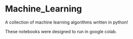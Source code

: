 # Machine_Learning
A collection of machine learning algorithms written in python!

These notebooks were designed to run in google colab.
